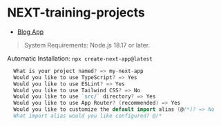 # NEXT-training-projects

* [Blog App](https://github.com/SKindij/NEXT-training-projects/tree/main/blog-app)



> System Requirements: Node.js 18.17 or later.

Automatic Installation: ``npx create-next-app@latest``
```go
  What is your project named? => my-next-app
  Would you like to use TypeScript? => Yes
  Would you like to use ESLint? => Yes
  Would you like to use Tailwind CSS? => No
  Would you like to use `src/` directory? => Yes
  Would you like to use App Router? (recommended) => Yes
  Would you like to customize the default import alias (@/*)? => No
  What import alias would you like configured? @/*
```




